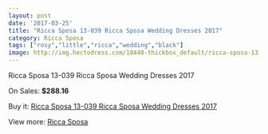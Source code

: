 ```yaml
---
layout: post
date: '2017-03-25'
title: "Ricca Sposa 13-039 Ricca Sposa Wedding Dresses 2017"
category: Ricca Sposa
tags: ["rosy","little","ricca","wedding","black"]
image: http://img.hectodress.com/18448-thickbox_default/ricca-sposa-13-039-ricca-sposa-wedding-dresses-2013.jpg
---
```

Ricca Sposa 13-039 Ricca Sposa Wedding Dresses 2017

On Sales: **$288.16**
<a href="https://www.hectodress.com/ricca-sposa/8677-ricca-sposa-13-039-ricca-sposa-wedding-dresses-2013.html"><amp-img layout="responsive" width="600" height="600" src="//img.hectodress.com/18448-thickbox_default/ricca-sposa-13-039-ricca-sposa-wedding-dresses-2013.jpg" alt="Ricca Sposa 13-039 Ricca Sposa Wedding Dresses 2017 0" /></a>
<a href="https://www.hectodress.com/ricca-sposa/8677-ricca-sposa-13-039-ricca-sposa-wedding-dresses-2013.html"><amp-img layout="responsive" width="600" height="600" src="//img.hectodress.com/18450-thickbox_default/ricca-sposa-13-039-ricca-sposa-wedding-dresses-2013.jpg" alt="Ricca Sposa 13-039 Ricca Sposa Wedding Dresses 2017 1" /></a>
<a href="https://www.hectodress.com/ricca-sposa/8677-ricca-sposa-13-039-ricca-sposa-wedding-dresses-2013.html"><amp-img layout="responsive" width="600" height="600" src="//img.hectodress.com/18449-thickbox_default/ricca-sposa-13-039-ricca-sposa-wedding-dresses-2013.jpg" alt="Ricca Sposa 13-039 Ricca Sposa Wedding Dresses 2017 2" /></a>

Buy it: [Ricca Sposa 13-039 Ricca Sposa Wedding Dresses 2017](https://www.hectodress.com/ricca-sposa/8677-ricca-sposa-13-039-ricca-sposa-wedding-dresses-2013.html "Ricca Sposa 13-039 Ricca Sposa Wedding Dresses 2017")

View more: [Ricca Sposa](https://www.hectodress.com/145-ricca-sposa "Ricca Sposa")